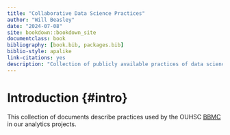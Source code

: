 ```yaml
---
title: "Collaborative Data Science Practices"
author: "Will Beasley"
date: "2024-07-08"
site: bookdown::bookdown_site
documentclass: book
bibliography: [book.bib, packages.bib]
biblio-style: apalike
link-citations: yes
description: "Collection of publicly available practices of data science and analysis."
---
```


Introduction {#intro}
====================================

This collection of documents describe practices used by the OUHSC [BBMC](https://ouhsc.edu/bbmc) in our analytics projects.


